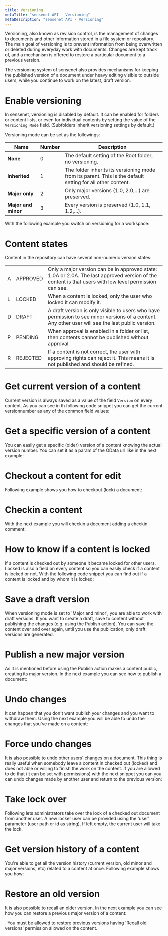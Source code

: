 ```yaml
---
title: Versioning
metaTitle: "sensenet API - Versioning"
metaDescription: "sensenet API - Versioning"
---
```


Versioning, also known as revision control, is the management of changes to documents and other information stored in a file system or repository. The main goal of versioning is to prevent information from being overwritten or deleted during everyday work with documents. Changes are kept track of, and a mechanism is offered to restore a particular document to a previous version.

The versioning system of sensenet also provides mechanisms for keeping the published version of a document under heavy editing visible to outside users, while you continue to work on the latest, draft version.

# Enable versioning

In sensenet, versioning is disabled by default. It can be enabled for folders or content lists, or even for individual contents by setting the value of the `Versioning Mode` field. (Subfolders inherit versioning settings by default.)

Versioning mode can be set as the followings:

| Name | Number | Description |
|-|-|-|
|**None**|0|The default setting of the Root folder, no versioning.|
|**Inherited**|1|The folder inherits its versioning mode from its parent. This is the default setting for all other content.|
|**Major only**|2|Only major versions (1.0, 2.0,...) are preserved.|
|**Major and minor**|3|Every version is preserved (1.0, 1.1, 1.2,...).|

With the following example you switch on versioning for a workspace:

<tab category="collaboration" article="versioning" example="enableVersioning" />

# Content states

Content in the repository can have several non-numeric version states:

| | | |
|-|-|-|
|A|APPROVED|Only a major version can be in approved state: 1.0A or 2.0A. The last approved version of the content is that users with low level permission can see.|
|L|LOCKED|When a content is locked, only the user who locked it can modify it.|
|D|DRAFT|A draft version is only visible to users who have permission to see minor versions of a content. Any other user will see the last public version.|
|P|PENDING|When approval is enabled in a folder or list, then contents cannot be published without approval.| After sending a content for approval it remains in pending for approval state, until somebody with sufficient rights approves it.|
|R|REJECTED|If a content is not correct, the user with approving rights can reject it. This means it is not published and should be refined.|

# Get current version of a content

Current version is always saved as a value of the field `Version` on every content. As you can see in th following code snippet you can get the current versionnumber as any of the common field values:

<tab category="collaboration" article="versioning" example="versionNumber" />

# Get a specific version of a content

You can easily get a specific (older) version of a content knowing the actual version number. You can set it as a param of the OData url like in the next example:

<tab category="collaboration" article="versioning" example="specificVersion" />

# Checkout a content for edit

Following example shows you how to checkout (lock) a document:

<tab category="collaboration" article="versioning" example="checkout" />

# Checkin a content

With the next example you will checkin a document adding a checkin comment:

<tab category="collaboration" article="versioning" example="checkin" />

# How to know if a content is locked

If a content is checked out by someone it became locked for other users. Locked is also a field on every content so you can easily check if a content is locked or not. With the following code snippet you can find out if a content is locked and by whom it is locked:

<tab category="collaboration" article="versioning" example="locked" />

# Save a draft version

When versioning mode is set to 'Major and minor', you are able to work with draft versions. If you want to create a draft, save to content without publishing the changes (e.g. using the Publish action). You can save the content over and over again, until you use the publication, only draft versions are generated.

# Publish a new major version

As it is mentioned before using the Publish action makes a content public, creating its major version. In the next example you can see how to publish a document:

<tab category="collaboration" article="versioning" example="publish" />

# Undo changes

It can happen that you don't want publish your changes and you want to withdraw them. Using the next example you will be able to undo the changes that you've made on a content:

<tab category="collaboration" article="versioning" example="undoChanges" />

# Force undo changes

It is also possible to undo other users' changes on a document. This thing is really useful when somebody leave a content in checked out (locked) and does not able or willing to finish the work on the content. If you are allowed to do that (it can be set with permissions) with the next snippet you can you can undo changes made by another user and return to the previous version:

<tab category="collaboration" article="versioning" example="forceUndoChanges" />

# Take lock over

Following lets administrators take over the lock of a checked out document from another user. A new locker user can be provided using the 'user' parameter (user path or id as string). If left empty, the current user will take the lock.

<tab category="collaboration" article="versioning" example="takeLockOver" />

# Get version history of a content

You're able to get all the version history (current version, old minor and major versions, etc) related to a content at once. Following example shows you how:

<tab category="collaboration" article="versioning" example="versionHistory" />

# Restore an old version

It is also possible to recall an older version. In the next example you can see how you can restore a previous major version of a content:

<tab category="collaboration" article="versioning" example="recallVersion" />
&nbsp;
<note>You must be allowed to restore previous versions having 'Recall old versions' permission allowed on the content.</note>

<!--# Delete an old version

Sometimes it could be useful to remove old versions, because if you're working on a content constantly creating tons of versions, it may increase the size of the database. With the following example you can remove a previous version:

<tab category="collaboration" article="versioning" example="deleteVersion" />
&nbsp;
<note>You must be allowed to restore previous versions having 'Delete old versions' permission allowed on the content.</note>-->

